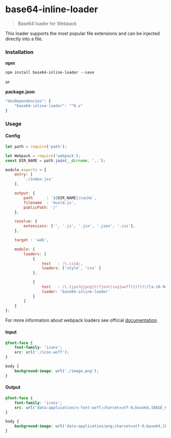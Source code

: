 # base64-inline-loader

> Base64 loader for Webpack

This loader supports the most popular file extensions and can be injected directly into a file.


### Installation

**npm**

```
npm install base64-inline-loader --save
```

or

**package.json**

```js
"devDependencies": {
	"base64-inline-loader": "^0.x"
}
```

### Usage

#### Config

```js
let path = require('path');

let Webpack = require('webpack');
const DIR_NAME = path.join(__dirname, '..');

module.exports = {
	entry: [
		'./index.jsx'
	],

	output: {
		path      : `${DIR_NAME}/cache`,
		filename  : 'build.js',
		publicPath: '/'
	},

	resolve: {
		extensions: ['', '.js', '.jsx', '.json', '.css'],
	},

	target : 'web',

	module: {
		loaders: [
			{
				test   : /\.css$/,
				loaders: ['style', 'css' ]
			},

			{
				test   : /\.(jpe?g|png|ttf|eot|svg|woff(2)?)(\?[a-z0-9=&.]+)?$/,
				loader: 'base64-inline-loader'
			}
		]
	}
};
```

For more information about webpack loaders see official [documentation](http://webpack.github.io/docs/using-loaders.html). 


#### Input

```css
@font-face {
	font-family: 'icons';
	src: url('./icon.woff');
}

body {
	background-image: url('./image.png');
}
```

#### Output

```css
@font-face {
	font-family: 'icons';
	src: url('data:application/x-font-woff;charset=utf-8;base64,[BASE_64_STRING...]')
}

body {
	background-image: url('data:application/png;charset=utf-8;base64,[BASE_64_STRING...]');
}
```
